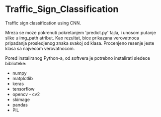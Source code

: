 # Traffic_Sign_Classification
Traffic sign classification using CNN.

Mreza se moze pokrenuti pokretanjem 'predict.py' fajla, i unosom putanje slike u img_path atribut.
Kao rezultat, bice prikazana verovatnoca pripadanja prosledjenog znaka svakoj od klasa. 
Procenjeno resenje jeste klasa sa najvecom verovatnocom.


Pored instaliranog Python-a, od softvera je potrebno instalirati sledece biblioteke:
- numpy
- matplotlib
- keras
- tensorflow
- opencv - cv2
- skimage
- pandas
- PIL
